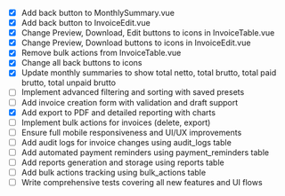 - [x] Add back button to MonthlySummary.vue
- [x] Add back button to InvoiceEdit.vue
- [x] Change Preview, Download, Edit buttons to icons in InvoiceTable.vue
- [x] Change Preview, Download buttons to icons in InvoiceEdit.vue
- [x] Remove bulk actions from InvoiceTable.vue
- [x] Change all back buttons to icons
- [x] Update monthly summaries to show total netto, total brutto, total paid brutto, total unpaid brutto
- [ ] Implement advanced filtering and sorting with saved presets
- [ ] Add invoice creation form with validation and draft support
- [x] Add export to PDF and detailed reporting with charts
- [ ] Implement bulk actions for invoices (delete, export)
- [ ] Ensure full mobile responsiveness and UI/UX improvements
- [ ] Add audit logs for invoice changes using audit_logs table
- [ ] Add automated payment reminders using payment_reminders table
- [ ] Add reports generation and storage using reports table
- [ ] Add bulk actions tracking using bulk_actions table
- [ ] Write comprehensive tests covering all new features and UI flows
